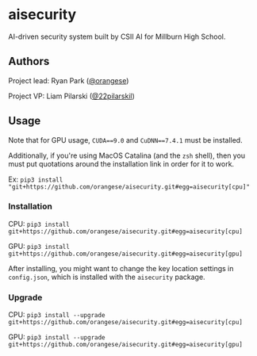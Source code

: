 # aisecurity

AI-driven security system built by CSII AI for Millburn High School.

## Authors

Project lead: Ryan Park ([@orangese](https://github.com/orangese))

Project VP: Liam Pilarski ([@22pilarskil](https://github.com/22pilarskil))

## Usage

Note that for GPU usage, `CUDA==9.0` and `CuDNN==7.4.1` must be installed.

Additionally, if you're using MacOS Catalina (and the `zsh` shell), then you must put quotations around the installation link
in order for it to work. 

Ex: `pip3 install "git+https://github.com/orangese/aisecurity.git#egg=aisecurity[cpu]"`

### Installation

CPU: `pip3 install git+https://github.com/orangese/aisecurity.git#egg=aisecurity[cpu]`

GPU: `pip3 install git+https://github.com/orangese/aisecurity.git#egg=aisecurity[gpu]`

After installing, you might want to change the key location settings in `config.json`, which is installed with the `aisecurity` package.

### Upgrade

CPU: `pip3 install --upgrade git+https://github.com/orangese/aisecurity.git#egg=aisecurity[cpu]`

GPU: `pip3 install --upgrade git+https://github.com/orangese/aisecurity.git#egg=aisecurity[gpu]`
